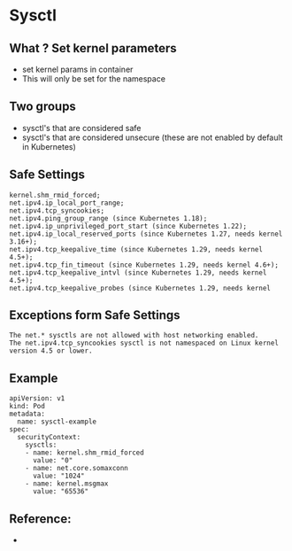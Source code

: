 # Sysctl 

## What ? Set kernel parameters 

  * set kernel params in container
  * This will only be set for the namespace 

## Two groups 

  * sysctl's that are considered safe
  * sysctl's that are considered unsecure (these are not enabled by default in Kubernetes)

## Safe Settings 

```
kernel.shm_rmid_forced;
net.ipv4.ip_local_port_range;
net.ipv4.tcp_syncookies;
net.ipv4.ping_group_range (since Kubernetes 1.18);
net.ipv4.ip_unprivileged_port_start (since Kubernetes 1.22);
net.ipv4.ip_local_reserved_ports (since Kubernetes 1.27, needs kernel 3.16+);
net.ipv4.tcp_keepalive_time (since Kubernetes 1.29, needs kernel 4.5+);
net.ipv4.tcp_fin_timeout (since Kubernetes 1.29, needs kernel 4.6+);
net.ipv4.tcp_keepalive_intvl (since Kubernetes 1.29, needs kernel 4.5+);
net.ipv4.tcp_keepalive_probes (since Kubernetes 1.29, needs kernel
```

## Exceptions form Safe Settings 

```
The net.* sysctls are not allowed with host networking enabled.
The net.ipv4.tcp_syncookies sysctl is not namespaced on Linux kernel version 4.5 or lower.
```

## Example 

```
apiVersion: v1
kind: Pod
metadata:
  name: sysctl-example
spec:
  securityContext:
    sysctls:
    - name: kernel.shm_rmid_forced
      value: "0"
    - name: net.core.somaxconn
      value: "1024"
    - name: kernel.msgmax
      value: "65536"
```


## Reference:

  * 
